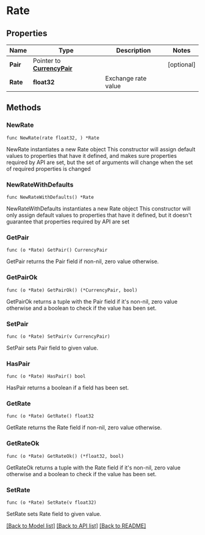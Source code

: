 # Rate

## Properties

Name | Type | Description | Notes
------------ | ------------- | ------------- | -------------
**Pair** | Pointer to [**CurrencyPair**](CurrencyPair.md) |  | [optional] 
**Rate** | **float32** | Exchange rate value | 

## Methods

### NewRate

`func NewRate(rate float32, ) *Rate`

NewRate instantiates a new Rate object
This constructor will assign default values to properties that have it defined,
and makes sure properties required by API are set, but the set of arguments
will change when the set of required properties is changed

### NewRateWithDefaults

`func NewRateWithDefaults() *Rate`

NewRateWithDefaults instantiates a new Rate object
This constructor will only assign default values to properties that have it defined,
but it doesn't guarantee that properties required by API are set

### GetPair

`func (o *Rate) GetPair() CurrencyPair`

GetPair returns the Pair field if non-nil, zero value otherwise.

### GetPairOk

`func (o *Rate) GetPairOk() (*CurrencyPair, bool)`

GetPairOk returns a tuple with the Pair field if it's non-nil, zero value otherwise
and a boolean to check if the value has been set.

### SetPair

`func (o *Rate) SetPair(v CurrencyPair)`

SetPair sets Pair field to given value.

### HasPair

`func (o *Rate) HasPair() bool`

HasPair returns a boolean if a field has been set.

### GetRate

`func (o *Rate) GetRate() float32`

GetRate returns the Rate field if non-nil, zero value otherwise.

### GetRateOk

`func (o *Rate) GetRateOk() (*float32, bool)`

GetRateOk returns a tuple with the Rate field if it's non-nil, zero value otherwise
and a boolean to check if the value has been set.

### SetRate

`func (o *Rate) SetRate(v float32)`

SetRate sets Rate field to given value.



[[Back to Model list]](../README.md#documentation-for-models) [[Back to API list]](../README.md#documentation-for-api-endpoints) [[Back to README]](../README.md)


